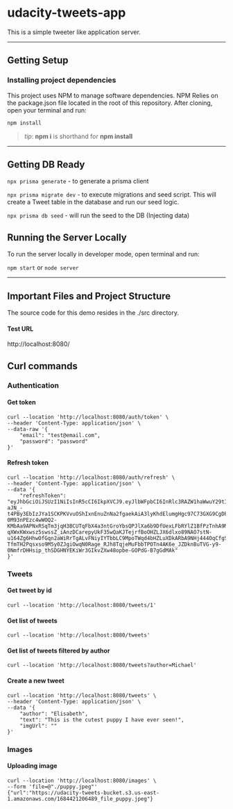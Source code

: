 # udacity-tweets-app

This is a simple tweeter like application server.

***
## Getting Setup

### Installing project dependencies

This project uses NPM to manage software dependencies. NPM Relies on the package.json file located in the root of this repository. After cloning, open your terminal and run:
```bash
npm install
```
>_tip_: **npm i** is shorthand for **npm install**

***

## Getting DB Ready

`npx prisma generate` - to generate a prisma client

`npx prisma migrate dev` - to execute migrations and seed script. This will create a Tweet table in the database and run our seed logic.

`npx prisma db seed` - will run the seed to the DB (Injecting data)

## Running the Server Locally
To run the server locally in developer mode, open terminal and run:

`npm start` or `node server`

***
## Important Files and Project Structure

The source code for this demo resides in the ./src directory.

#### Test URL
http://localhost:8080/

## Curl commands

### Authentication

#### Get token
```
curl --location 'http://localhost:8080/auth/token' \
--header 'Content-Type: application/json' \
--data-raw '{
    "email": "test@email.com",
    "password": "password"
}'
```

#### Refresh token
```
curl --location 'http://localhost:8080/auth/refresh' \
--header 'Content-Type: application/json' \
--data '{
    "refreshToken": "eyJhbGciOiJSUzI1NiIsInR5cCI6IkpXVCJ9.eyJlbWFpbCI6InRlc3RAZW1haWwuY29tIiwidG9rZW5UeXBlIjoiUkVGUkVTSF9UT0tFTiIsImlhdCI6MTY4NDc2Njc3NywiZXhwIjoxNjg0OTM5NTc3fQ.TZDOdZkexHMFjapk1MPJ_YyV6CfJ44gBSsLYUCRjNQfdUKzsg1sEzPbm8hDkLPKAtXMatlEWzj6fQddCvxHOJe-aJN_-t4PBy3EbIzJYa1SCKPKVvuOShIxnEnuZnNa2fgaekAiA3lyKhdElumgHgc97C73GXG9CgDPOJqhB6yAPIWNySSAnRgLI4IyMQC_qVqTPSv4SSM5aGUAnuZ-0M93nPEzc4wWOQ2-KMbAa9APNxRSqTm3jqH3BCUTqFbX4a3ntGroYbsQPJlXa6b9DfUexLFbRYlZ1BfPzTnhA9Mz-qXWxKWxwsz5swssZ_iAnzDCarepyUkF35wQaKJTejrfBoOHZLJX6dlxo89NAO7stN-u164Zg6HhwOfGqn2aWiRrTgALvFNiyIYTbbLC9MpoTWqd4bHZLuXDkARbA9NHj444OqCfgSptFInvcZlLPYC3yu_XFVwGsSalTTlb7Z82Nl0D3pkaplf5vKvf9Oa9VpDG7CeQkfwqEd0N4VSR7kps68O4qtupoyFTfHW8CZ80PXr5D8gzbYiJTKcHf8yXEoIU-TfmTH2Pqsxso9M5y0ZJgiOwqN0Rage_RJh8TqjeMuFbbTPOTn4AK6e_JZDknBuTVG-y9-0NmfrDHHsip_thSDGHNYEKiWr3GIkvZXw48opbe-GOPdG-B7gGdMAk"
}'
```

### Tweets
#### Get tweet by id
```
curl --location 'http://localhost:8080/tweets/1'
```

#### Get list of tweets
```
curl --location 'http://localhost:8080/tweets'
```

#### Get list of tweets filtered by author
```
curl --location 'http://localhost:8080/tweets?author=Michael'
```

#### Create a new tweet
```
curl --location 'http://localhost:8080/tweets' \
--header 'Content-Type: application/json' \
--data '{
    "author": "Elisabeth",
    "text": "This is the cutest puppy I have ever seen!",
    "imgUrl": ""
}'
```

### Images

#### Uploading image
```
curl --location 'http://localhost:8080/images' \
--form 'file=@"./puppy.jpeg"'                
{"url":"https://udacity-tweets-bucket.s3.us-east-1.amazonaws.com/1684421206489_file_puppy.jpeg"}     
```